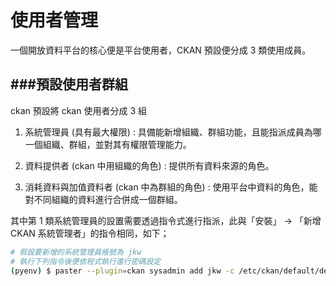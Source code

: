 # 使用者管理

<script type="text/javascript" src="../gitbook/app.js"></script>
<script type="text/javascript" src="../js/general.js"></script>

一個開放資料平台的核心便是平台使用者，CKAN 預設便分成 3 類使用成員。

###預設使用者群組 
---

ckan 預設將 ckan 使用者分成 3 組

1. 系統管理員 (具有最大權限) : 具備能新增組織、群組功能，且能指派成員為哪一個組織、群組，並對其有權限管理能力。

2. 資料提供者 (ckan 中用組織的角色) : 提供所有資料來源的角色。

3. 消耗資料與加值資料者 (ckan 中為群組的角色) : 使用平台中資料的角色，能對不同組織的資料進行合併成一個群組。

其中第 1 類系統管理員的設置需要透過指令式進行指派，此與「安裝」 -> 「新增 CKAN 系統管理者」的指令相同，如下；

```Bash
# 假設要新增的系統管理員帳號為 jkw
# 執行下列指令後便依程式執行進行密碼設定
(pyenv) $ paster --plugin=ckan sysadmin add jkw -c /etc/ckan/default/development.ini
```